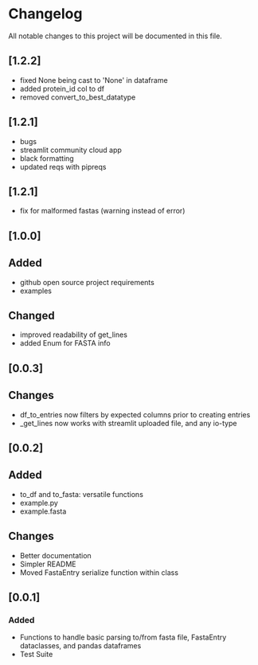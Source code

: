 # Changelog

All notable changes to this project will be documented in this file.

## [1.2.2]
- fixed None being cast to 'None' in dataframe
- added protein_id col to df
- removed convert_to_best_datatype

## [1.2.1]
- bugs
- streamlit community cloud app
- black formatting
- updated reqs with pipreqs

## [1.2.1]
- fix for malformed fastas (warning instead of error)

## [1.0.0]

## Added
- github open source project requirements
- examples

## Changed
- improved readability of get_lines
- added Enum for FASTA info

## [0.0.3]

## Changes
- df_to_entries now filters by expected columns prior to creating entries
- _get_lines now works with streamlit uploaded file, and any io-type 

## [0.0.2]

## Added
- to_df and to_fasta: versatile functions 
- example.py
- example.fasta

## Changes
- Better documentation
- Simpler README
- Moved FastaEntry serialize function within class

## [0.0.1]

### Added
- Functions to handle basic parsing to/from fasta file, FastaEntry dataclasses, and pandas dataframes
- Test Suite